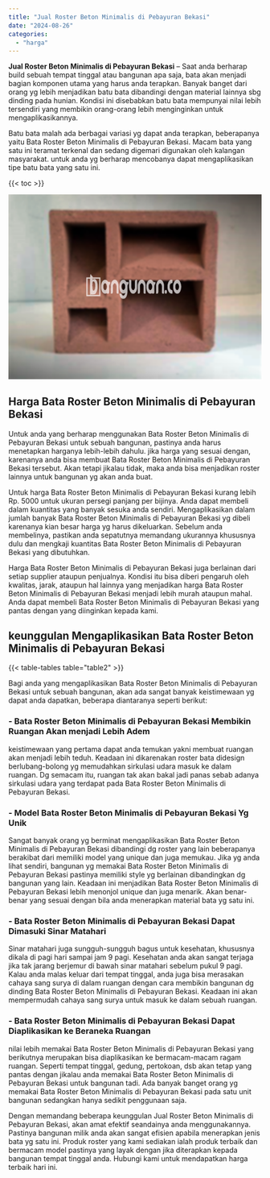 ```yaml
---
title: "Jual Roster Beton Minimalis di Pebayuran Bekasi"
date: "2024-08-26"
categories: 
  - "harga"
---
```


**Jual Roster Beton Minimalis di Pebayuran Bekasi** – Saat anda berharap build sebuah tempat tinggal atau bangunan apa saja, bata akan menjadi bagian komponen utama yang harus anda terapkan. Banyak banget dari orang yg lebih menjadikan batu bata dibandingi dengan material lainnya sbg dinding pada hunian. Kondisi ini disebabkan batu bata mempunyai nilai lebih tersendiri yang membikin orang-orang lebih menginginkan untuk mengaplikasikannya.

Batu bata malah ada berbagai variasi yg dapat anda terapkan, beberapanya yaitu Bata Roster Beton Minimalis di Pebayuran Bekasi. Macam bata yang satu ini teramat terkenal dan sedang digemari digunakan oleh kalangan masyarakat. untuk anda yg berharap mencobanya dapat mengaplikasikan tipe batu bata yang satu ini.

{{< toc >}}

![Jual Roster Beton Minimalis di Pebayuran Bekasi](/images/bata-roster-minimalis-11.png)

## Harga Bata Roster Beton Minimalis di Pebayuran Bekasi

Untuk anda yang berharap menggunakan Bata Roster Beton Minimalis di Pebayuran Bekasi untuk sebuah bangunan, pastinya anda harus menetapkan harganya lebih-lebih dahulu. jika harga yang sesuai dengan, karenanya anda bisa membuat Bata Roster Beton Minimalis di Pebayuran Bekasi tersebut. Akan tetapi jikalau tidak, maka anda bisa menjadikan roster lainnya untuk bangunan yg akan anda buat.

Untuk harga Bata Roster Beton Minimalis di Pebayuran Bekasi kurang lebih Rp. 5000 untuk ukuran persegi panjang per bijinya. Anda dapat membeli dalam kuantitas yang banyak sesuka anda sendiri. Mengaplikasikan dalam jumlah banyak Bata Roster Beton Minimalis di Pebayuran Bekasi yg dibeli karenanya kian besar harga yg harus dikeluarkan. Sebelum anda membelinya, pastikan anda sepatutnya memandang ukurannya khususnya dulu dan mengkaji kuantitas Bata Roster Beton Minimalis di Pebayuran Bekasi yang dibutuhkan.

Harga Bata Roster Beton Minimalis di Pebayuran Bekasi juga berlainan dari setiap supplier ataupun penjualnya. Kondisi itu bisa diberi pengaruh oleh kwalitas, jarak, ataupun hal lainnya yang menjadikan harga Bata Roster Beton Minimalis di Pebayuran Bekasi menjadi lebih murah ataupun mahal. Anda dapat membeli Bata Roster Beton Minimalis di Pebayuran Bekasi yang pantas dengan yang diinginkan kepada kami.

## keunggulan Mengaplikasikan Bata Roster Beton Minimalis di Pebayuran Bekasi

{{< table-tables table="table2" >}}

Bagi anda yang mengaplikasikan Bata Roster Beton Minimalis di Pebayuran Bekasi untuk sebuah bangunan, akan ada sangat banyak keistimewaan yg dapat anda dapatkan, beberapa diantaranya seperti berikut:

### \- Bata Roster Beton Minimalis di Pebayuran Bekasi Membikin Ruangan Akan menjadi Lebih Adem

keistimewaan yang pertama dapat anda temukan yakni membuat ruangan akan menjadi lebih teduh. Keadaan ini dikarenakan roster bata didesign berlubang-bolong yg memudahkan sirkulasi udara masuk ke dalam ruangan. Dg semacam itu, ruangan tak akan bakal jadi panas sebab adanya sirkulasi udara yang terdapat pada Bata Roster Beton Minimalis di Pebayuran Bekasi.

### \- Model Bata Roster Beton Minimalis di Pebayuran Bekasi Yg Unik

Sangat banyak orang yg berminat mengaplikasikan Bata Roster Beton Minimalis di Pebayuran Bekasi dibandingi dg roster yang lain beberapanya berakibat dari memiliki model yang unique dan juga memukau. Jika yg anda lihat sendiri, bangunan yg memakai Bata Roster Beton Minimalis di Pebayuran Bekasi pastinya memiliki style yg berlainan dibandingkan dg bangunan yang lain. Keadaan ini menjadikan Bata Roster Beton Minimalis di Pebayuran Bekasi lebih menonjol unique dan juga menarik. Akan benar-benar yang sesuai dengan bila anda menerapkan material bata yg satu ini.

### \- Bata Roster Beton Minimalis di Pebayuran Bekasi Dapat Dimasuki Sinar Matahari

Sinar matahari juga sungguh-sungguh bagus untuk kesehatan, khususnya dikala di pagi hari sampai jam 9 pagi. Kesehatan anda akan sangat terjaga jika tak jarang berjemur di bawah sinar matahari sebelum pukul 9 pagi. Kalau anda malas keluar dari tempat tinggal, anda juga bisa merasakan cahaya sang surya di dalam ruangan dengan cara membikin bangunan dg dinding Bata Roster Beton Minimalis di Pebayuran Bekasi. Keadaan ini akan mempermudah cahaya sang surya untuk masuk ke dalam sebuah ruangan.

### \- Bata Roster Beton Minimalis di Pebayuran Bekasi Dapat Diaplikasikan ke Beraneka Ruangan

nilai lebih memakai Bata Roster Beton Minimalis di Pebayuran Bekasi yang berikutnya merupakan bisa diaplikasikan ke bermacam-macam ragam ruangan. Seperti tempat tinggal, gedung, pertokoan, dsb akan tetap yang pantas dengan jikalau anda memakai Bata Roster Beton Minimalis di Pebayuran Bekasi untuk bangunan tadi. Ada banyak banget orang yg memakai Bata Roster Beton Minimalis di Pebayuran Bekasi pada satu unit bangunan sedangkan hanya sedikit penggunaan saja.

Dengan memandang beberapa keunggulan Jual Roster Beton Minimalis di Pebayuran Bekasi, akan amat efektif seandainya anda menggunakannya. Pastinya bangunan milik anda akan sangat efisien apabila menerapkan jenis bata yg satu ini. Produk roster yang kami sediakan ialah produk terbaik dan bermacam model pastinya yang layak dengan jika diterapkan kepada bangunan tempat tinggal anda. Hubungi kami untuk mendapatkan harga terbaik hari ini.
